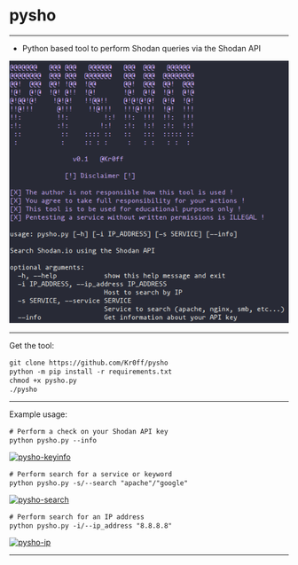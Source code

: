 # pysho
------
- Python based tool to perform Shodan queries via the Shodan API

![Preview Image](pysho.png)

------
Get the tool:
```
git clone https://github.com/Kr0ff/pysho
python -m pip install -r requirements.txt
chmod +x pysho.py
./pysho
```
------
Example usage:
```
# Perform a check on your Shodan API key
python pysho.py --info
```
[![pysho-keyinfo](https://asciinema.org/a/321757.png)](https://asciinema.org/a/321757)

```
# Perform search for a service or keyword
python pysho.py -s/--search "apache"/"google"
```
[![pysho-search](https://asciinema.org/a/321799.png)](https://asciinema.org/a/321799)

```
# Perform search for an IP address
python pysho.py -i/--ip_address "8.8.8.8"
```
[![pysho-ip](https://asciinema.org/a/321765.png)](https://asciinema.org/a/321765)

------
